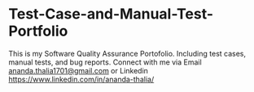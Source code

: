 # Test-Case-and-Manual-Test-Portfolio
This is my Software Quality Assurance Portofolio. Including test cases, manual tests, and bug reports. Connect with me via Email ananda.thalia1701@gmail.com or Linkedin https://www.linkedin.com/in/ananda-thalia/
